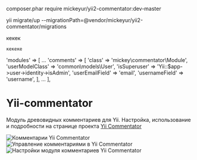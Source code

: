 composer.phar require mickeyur/yii2-commentator:dev-master

yii migrate/up --migrationPath=@vendor/mickeyur/yii2-commentator/migrations

кекек

	кекеке

   'modules' => [
      ...
        'comments' => [
            'class' => 'mickey\commentator\Module',
            'userModelClass' => 'common\models\User',
            'isSuperuser' => 'Yii::$app->user->identity->isAdmin',
            'userEmailField' => 'email',
            'usernameField' => 'username',
        ],
      ...
    ],

Yii-commentator
===============

Модуль древовидных комментариев для Yii. Настройка, использование и подробности на странице проекта <a href="http://zabolotskikh.com/yii/comments-module/">Yii Commentator</a>

<img src="http://zabolotskikh.com/wp-content/uploads/2014/07/comments-850x477.png" alt="Комментарии Yii Commentator">

<img src="http://zabolotskikh.com/wp-content/uploads/2014/07/comments_manage.png" alt="Управление комментариями в Yii Commentator">

<img src="http://zabolotskikh.com/wp-content/uploads/2014/07/comment_settings.png" alt="Настройки модуля комментариев Yii Commentator">
